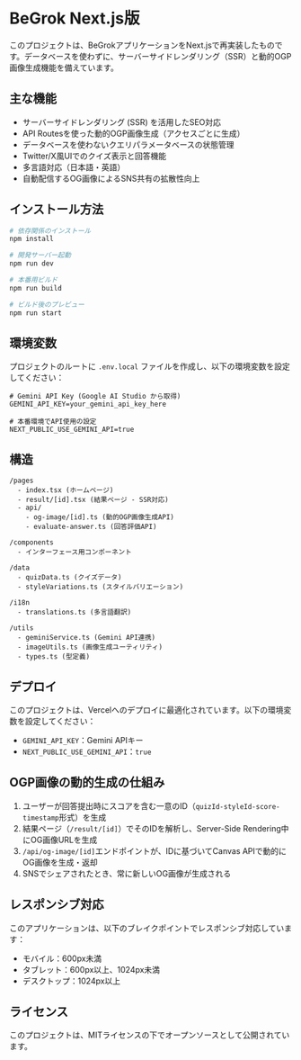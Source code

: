 # BeGrok Next.js版

このプロジェクトは、BeGrokアプリケーションをNext.jsで再実装したものです。データベースを使わずに、サーバーサイドレンダリング（SSR）と動的OGP画像生成機能を備えています。

## 主な機能

- サーバーサイドレンダリング (SSR) を活用したSEO対応
- API Routesを使った動的OGP画像生成（アクセスごとに生成）
- データベースを使わないクエリパラメータベースの状態管理
- Twitter/X風UIでのクイズ表示と回答機能
- 多言語対応（日本語・英語）
- 自動配信するOG画像によるSNS共有の拡散性向上

## インストール方法

```bash
# 依存関係のインストール
npm install

# 開発サーバー起動
npm run dev

# 本番用ビルド
npm run build

# ビルド後のプレビュー
npm run start
```

## 環境変数

プロジェクトのルートに `.env.local` ファイルを作成し、以下の環境変数を設定してください：

```
# Gemini API Key (Google AI Studio から取得)
GEMINI_API_KEY=your_gemini_api_key_here

# 本番環境でAPI使用の設定
NEXT_PUBLIC_USE_GEMINI_API=true
```

## 構造

```
/pages
  - index.tsx (ホームページ)
  - result/[id].tsx (結果ページ - SSR対応)
  - api/
    - og-image/[id].ts (動的OGP画像生成API)
    - evaluate-answer.ts (回答評価API)

/components
  - インターフェース用コンポーネント

/data
  - quizData.ts (クイズデータ)
  - styleVariations.ts (スタイルバリエーション)

/i18n
  - translations.ts (多言語翻訳)

/utils
  - geminiService.ts (Gemini API連携)
  - imageUtils.ts (画像生成ユーティリティ)
  - types.ts (型定義)
```

## デプロイ

このプロジェクトは、Vercelへのデプロイに最適化されています。以下の環境変数を設定してください：

- `GEMINI_API_KEY`：Gemini APIキー
- `NEXT_PUBLIC_USE_GEMINI_API`：`true`

## OGP画像の動的生成の仕組み

1. ユーザーが回答提出時にスコアを含む一意のID（`quizId-styleId-score-timestamp`形式）を生成
2. 結果ページ（`/result/[id]`）でそのIDを解析し、Server-Side Rendering中にOG画像URLを生成
3. `/api/og-image/[id]`エンドポイントが、IDに基づいてCanvas APIで動的にOG画像を生成・返却
4. SNSでシェアされたとき、常に新しいOG画像が生成される

## レスポンシブ対応

このアプリケーションは、以下のブレイクポイントでレスポンシブ対応しています：

- モバイル：600px未満
- タブレット：600px以上、1024px未満
- デスクトップ：1024px以上

## ライセンス

このプロジェクトは、MITライセンスの下でオープンソースとして公開されています。